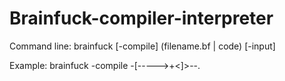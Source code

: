 # Brainfuck-compiler-interpreter

Command line:
	brainfuck [-compile] (filename.bf | code) [-input]

Example:
	brainfuck -compile -[----->+<]>--.



